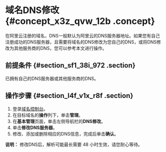 # 域名DNS修改 {#concept_x3z_qvw_12b .concept}

在阿里云注册的域名，DNS一般默认为阿里云的DNS服务器地址。如果您有自己注册成功的DNS服务器，且需要将域名的DNS修改为您自己的DNS，或将DNS修改为其他服务商的DNS，您可以参考本文进行操作。

## 前提条件 {#section_sf1_38i_972 .section}

已拥有自己的DNS服务器或其他服务商的DNS。

## 操作步骤 {#section_l4f_v1x_r8f .section}

1.  登录[域名控制台](https://dc.console.aliyun.com)。
2.  在目标域名的**操作**列下，单击**管理**。
3.  在**基本管理**页面，单击左侧导航栏的**DNS修改**。
4.  单击**修改DNS服务器**。
5.  修改、添加或删除相应的DNS信息，完成后单击**确认**。

**说明：** 修改DNS后，解析可能最长需要 48 小时生效，请您耐心等待。

